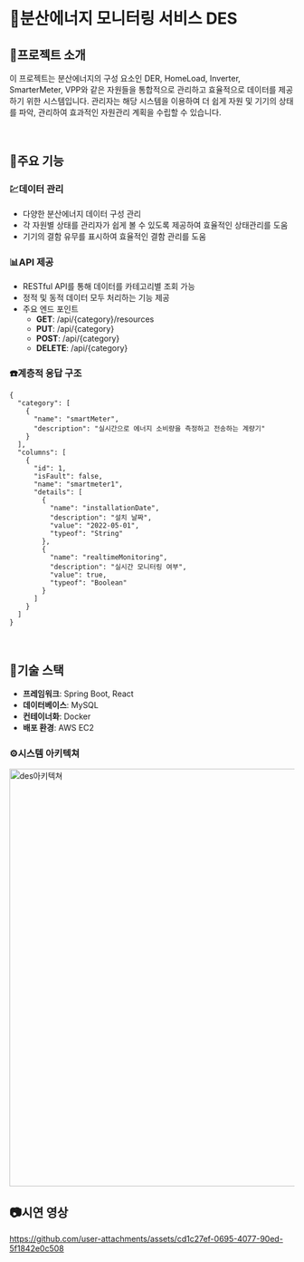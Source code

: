 # 🔋분산에너지 모니터링 서비스 DES

## 📖프로젝트 소개
이 프로젝트는 분산에너지의 구성 요소인 DER, HomeLoad, Inverter, SmarterMeter, VPP와 같은 자원들을 통합적으로 관리하고 효율적으로 데이터를 제공하기 위한 시스템입니다. 관리자는 해당 시스템을 이용하여 더 쉽게 자원 및 기기의 상태를 파악, 관리하여 효과적인 자원관리 계획을 수립할 수 있습니다.

<br>

## 🧰주요 기능
### 💹데이터 관리
- 다양한 분산에너지 데이터 구성 관리
- 각 자원별 상태를 관리자가 쉽게 볼 수 있도록 제공하여 효율적인 상태관리를 도움
- 기기의 결함 유무를 표시하여 효율적인 결함 관리를 도움

### 📊API 제공
- RESTful API를 통해 데이터를 카테고리별 조회 가능
- 정적 및 동적 데이터 모두 처리하는 기능 제공
- 주요 엔드 포인트
  - **GET**: /api/{category}/resources
  - **PUT**: /api/{category}
  - **POST**: /api/{category}
  - **DELETE**: /api/{category}

### ☎️계층적 응답 구조
```
{
  "category": [
    {
      "name": "smartMeter",
      "description": "실시간으로 에너지 소비량을 측정하고 전송하는 계량기"
    }
  ],
  "columns": [
    {
      "id": 1,
      "isFault": false,
      "name": "smartmeter1",
      "details": [
        {
          "name": "installationDate",
          "description": "설치 날짜",
          "value": "2022-05-01",
          "typeof": "String"
        },
        {
          "name": "realtimeMonitoring",
          "description": "실시간 모니터링 여부",
          "value": true,
          "typeof": "Boolean"
        }
      ]
    }
  ]
}
```

<br>

## 🔧기술 스택
- **프레임워크**: Spring Boot, React
- **데이터베이스**: MySQL
- **컨테이너화**: Docker
- **배포 환경**: AWS EC2

### ⚙️시스템 아키텍쳐
<img width="737" alt="des아키텍쳐" src="https://github.com/user-attachments/assets/2649e6f5-2fc8-4ae8-96e9-80e583a1f039" />

<br>

## 📷시연 영상
https://github.com/user-attachments/assets/cd1c27ef-0695-4077-90ed-5f1842e0c508
